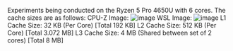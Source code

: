 Experiments being conducted on the Ryzen 5 Pro 4650U with 6 cores. The cache sizes are as follows:
CPU-Z Image:
![image](https://github.com/user-attachments/assets/f0884847-36a4-46af-9157-2fe2403abf6a)
WSL Image:
![image](https://github.com/user-attachments/assets/3c163634-0f38-4e4b-951e-879b0190a957)
L1 Cache Size: 32 KB (Per Core) [Total 192 KB]
L2 Cache Size:  512 KB (Per Core) [Total 3.072 MB]
L3 Cache Size: 4 MB (Shared between set of 2 cores) [Total 8 MB]
